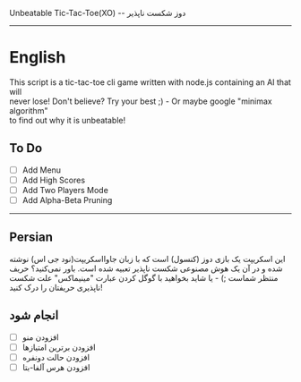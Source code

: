 Unbeatable Tic-Tac-Toe(XO) -- دوز شکست ناپذیر
_____

English
===
This script is a tic-tac-toe cli game written with node.js containing an AI that will  
never lose! Don't believe? Try your best ;) - Or maybe google "minimax algorithm"  
to find out why it is unbeatable!

To Do
---
- [ ] Add Menu
- [ ] Add High Scores
- [ ] Add Two Players Mode
- [ ] Add Alpha-Beta Pruning

---
Persian
--
این اسکریپت یک بازی دوز (کنسول) است که با زبان جاوااسکریپت(نود جی اس) نوشته شده و در آن یک هوش مصنوعی شکست ناپذیر تعبیه شده است. باور نمی‌کنید؟ حریف منتظر شماست ;) - یا شاید بخواهید با گوگل کردن عبارت "مینیماکس" علت شکست ناپذیری حریفتان را درک کنید!

انجام شود
---
- [ ] افزودن منو
- [ ] افزودن برترین امتیازها
- [ ] افزودن حالت دونفره
- [ ] افزودن هرس آلفا-بتا